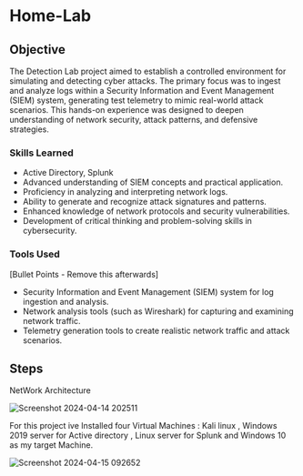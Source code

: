 # Home-Lab


## Objective


The Detection Lab project aimed to establish a controlled environment for simulating and detecting cyber attacks. The primary focus was to ingest and analyze logs within a Security Information and Event Management (SIEM) system, generating test telemetry to mimic real-world attack scenarios. This hands-on experience was designed to deepen understanding of network security, attack patterns, and defensive strategies.

### Skills Learned

- Active Directory, Splunk
- Advanced understanding of SIEM concepts and practical application.
- Proficiency in analyzing and interpreting network logs.
- Ability to generate and recognize attack signatures and patterns.
- Enhanced knowledge of network protocols and security vulnerabilities.
- Development of critical thinking and problem-solving skills in cybersecurity.

### Tools Used
[Bullet Points - Remove this afterwards]

- Security Information and Event Management (SIEM) system for log ingestion and analysis.
- Network analysis tools (such as Wireshark) for capturing and examining network traffic.
- Telemetry generation tools to create realistic network traffic and attack scenarios.

## Steps

NetWork Architecture

![Screenshot 2024-04-14 202511](https://github.com/xOmari/Home-Lab/assets/159092818/141a4d73-4a85-4ba9-9d51-0e2467050dcc)


For this project ive Installed four Virtual Machines : Kali linux , Windows 2019 server for Active directory , Linux server for Splunk and Windows 10 as my target Machine.


![Screenshot 2024-04-15 092652](https://github.com/xOmari/Home-Lab/assets/159092818/ff5622a5-d766-4f4a-837c-28f0df9735d2)







